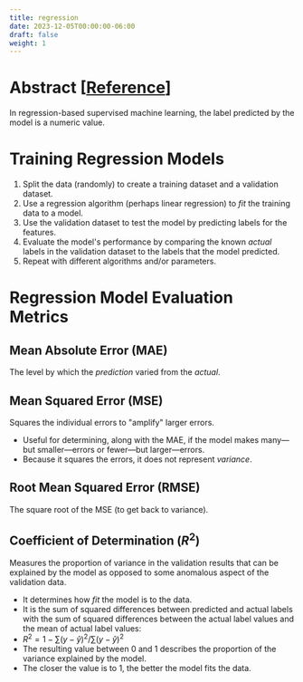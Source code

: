 ```yaml
---
title: regression
date: 2023-12-05T00:00:00-06:00
draft: false
weight: 1
---
```


# Abstract [[Reference](https://learn.microsoft.com/en-us/training/modules/fundamentals-machine-learning/4-regression)]
In regression-based supervised machine learning, the label predicted by the model is a numeric value.

# Training Regression Models
1. Split the data (randomly) to create a training dataset and a validation dataset.
2. Use a regression algorithm (perhaps linear regression) to *fit* the training data to a model.
3. Use the validation dataset to test the model by predicting labels for the features.
4. Evaluate the model's performance by comparing the known *actual* labels in the validation dataset to the labels that the model predicted.
5. Repeat with different algorithms and/or parameters.

# Regression Model Evaluation Metrics
## Mean Absolute Error (MAE)
The level by which the *prediction* varied from the *actual*.

## Mean Squared Error (MSE)
Squares the individual errors to "amplify" larger errors.
- Useful for determining, along with the MAE, if the model makes many—but smaller—errors or fewer—but larger—errors.
- Because it squares the errors, it does not represent *variance*.


## Root Mean Squared Error (RMSE)
The square root of the MSE (to get back to variance).

## Coefficient of Determination ($R^2$)
Measures the proportion of variance in the validation results that can be explained by the model as opposed to some anomalous aspect of the validation data.
- It determines how *fit* the model is to the data.
- It is the sum of squared differences between predicted and actual labels with the sum of squared differences between the actual label values and the mean of actual label values:
- $R^2=1-\sum_{} {(y -\hat{y})^2} / \sum_{} {(y-\hat{y})^2}$
- The resulting value between 0 and 1 describes the proportion of the variance explained by the model.
- The closer the value is to $1$, the better the model fits the data.
